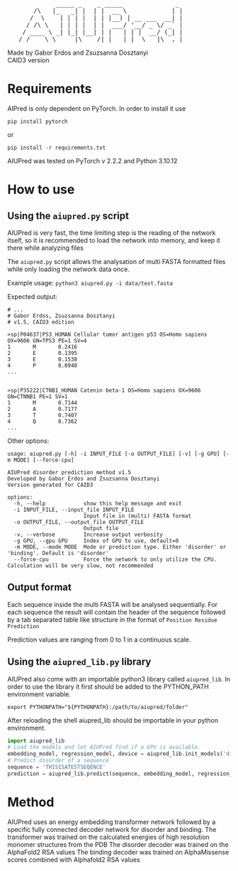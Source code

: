 <pre>             _____ _    _ _____              _ 
       /\   |_   _| |  | |  __ \            | |
      /  \    | | | |  | | |__) | __ ___  __| |
     / /\ \   | | | |  | |  ___/ '__/ _ \/ _` |
    / ____ \ _| |_| |__| | |   | | |  __/ (_| |
   /_/    \_\_____|\____/|_|   |_|  \___|\__,_|</pre>

Made by Gabor Erdos and Zsuzsanna Dosztanyi \
CAID3 version

# Requirements

AIPred is only dependent on PyTorch. In order to install it use

`pip install pytorch`

or

`pip install -r requirements.txt`

AIUPred was tested on PyTorch v 2.2.2 and Python 3.10.12

# How to use

## Using the `aiupred.py` script

AIUPred is very fast, the time limiting step is the reading of the network itself, so it is recommended to load the network into memory, and keep it there while analyzing files

The `aiupred.py` script allows the analysation of multi FASTA formatted files while only loading the network data once.

Example usage: `python3 aiupred.py -i data/test.fasta`

Expected output:

```
# ...
# Gabor Erdos, Zsuzsanna Dosztanyi
# v1.5, CAID3 edition

>sp|P04637|P53_HUMAN Cellular tumor antigen p53 OS=Homo sapiens OX=9606 GN=TP53 PE=1 SV=4
1       M       0.2416
2       E       0.1395
3       E       0.1538
4       P       0.0940
...


>sp|P35222|CTNB1_HUMAN Catenin beta-1 OS=Homo sapiens OX=9606 GN=CTNNB1 PE=1 SV=1
1       M       0.7144
2       A       0.7177
3       T       0.7407
4       Q       0.7362
...
```

Other options:

```
usage: aiupred.py [-h] -i INPUT_FILE [-o OUTPUT_FILE] [-v] [-g GPU] [-m MODE] [--force-cpu]

AIUPred disorder prediction method v1.5
Developed by Gabor Erdos and Zsuzsanna Dosztanyi
Version generated for CAID3

options:
  -h, --help            show this help message and exit
  -i INPUT_FILE, --input_file INPUT_FILE
                        Input file in (multi) FASTA format
  -o OUTPUT_FILE, --output_file OUTPUT_FILE
                        Output file
  -v, --verbose         Increase output verbosity
  -g GPU, --gpu GPU     Index of GPU to use, default=0
  -m MODE, --mode MODE  Mode or prediction type. Either 'disorder' or 'binding'. Default is 'disorder'
  --force-cpu           Force the network to only utilize the CPU. Calculation will be very slow, not recommended

```

## Output format
Each sequence inside the multi FASTA will be analysed sequentially. For each sequence the result will contain the header of the sequence followed by a tab separated table like structure in the format of
`Position Residue Prediction`

Prediction values are ranging from 0 to 1 in a continuous scale. 

## Using the `aiupred_lib.py` library

AIUPred also come with an importable python3 library called `aiupred_lib`. In order to use the library it first should be added to the PYTHON_PATH environment variable.

`export PYTHONPATH="${PYTHONPATH}:/path/to/aiupred/folder"`

After reloading the shell aiupred_lib should be importable in your python environment.

```python
import aiupred_lib
# Load the models and let AIUPred find if a GPU is available.     
embedding_model, regression_model, device = aiupred_lib.init_models('disorder')
# Predict disorder of a sequence
sequence = 'THISISATESTSEQENCE'
prediction = aiupred_lib.predict(sequence, embedding_model, regression_model, device)
```

# Method

AIUPred uses an energy embedding transformer network followed by a specific fully connected decoder network for disorder and binding.
The transformer was trained on the calculated energies of high resolution monomer structures from the PDB
The disorder decoder was trained on the AlphaFold2 RSA values
The binding decoder was trained on AlphaMissense scores combined with Alphafold2 RSA values
